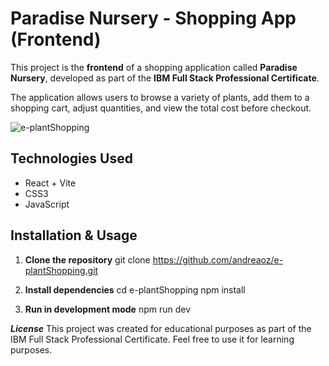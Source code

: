 # Paradise Nursery - Shopping App (Frontend)

This project is the **frontend** of a shopping application called **Paradise Nursery**, developed as part of the **IBM Full Stack Professional Certificate**.

The application allows users to browse a variety of plants, add them to a shopping cart, adjust quantities, and view the total cost before checkout.

![e-plantShopping](https://res.cloudinary.com/dbtvmyrts/image/upload/v1754962120/plant-site_tfgole.png)

## Technologies Used
- React + Vite
- CSS3
- JavaScript

## Installation & Usage

1. **Clone the repository**
   git clone https://github.com/andreaoz/e-plantShopping.git

2. **Install dependencies**
   cd e-plantShopping
   npm install

3. **Run in development mode**
   npm run dev

***License***
This project was created for educational purposes as part of the IBM Full Stack Professional Certificate.
Feel free to use it for learning purposes.
